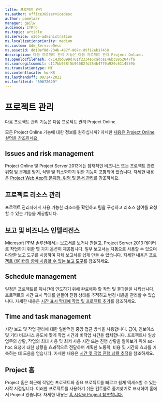 ```yaml
---
title: 프로젝트 관리
ms.author: office365servicedesc
author: pamelaar
manager: gailw
audience: ITPro
ms.topic: article
ms.service: o365-administration
ms.localizationpriority: medium
ms.custom: Adm_ServiceDesc
ms.assetid: dd18ef8d-234b-487f-807c-d9f12eb17458
description: 다음 프로젝트 관리 기능은 다음 프로젝트 관리 Project Online.
ms.openlocfilehash: d7143bd099d761f2334e6cadce146bc8852047fa
ms.sourcegitcommit: c117bb958f5b94682fd384b4770a920c6114559b
ms.translationtype: MT
ms.contentlocale: ko-KR
ms.lasthandoff: 09/24/2021
ms.locfileid: "59672629"
---
```

# <a name="project-management"></a>프로젝트 관리

다음 프로젝트 관리 기능은 다음 프로젝트 관리 Project Online.
  
모든 Project Online 기능에 대한 정보를 원하십니까? 자세한 [내용은 Project Online 설명을 참조하세요.](project-online-service-description.md)
  
## <a name="issues-and-risk-management"></a>Issues and risk management

Project Online 및 Project Server 2013에는 잠재적인 비즈니스 또는 프로젝트 관련 위험 및 문제를 방지, 식별 및 최소화하기 위한 기능이 포함되어 있습니다. 자세한 내용은 [Project Web App의 문제점, 위험 및 문서 관리](/previous-versions/office/project-server-2010/hh767484(v=office.14))를 참조하세요.
  
## <a name="manage-project-resources"></a>프로젝트 리소스 관리

프로젝트 관리자에게 사용 가능한 리소스를 확인하고 팀을 구성하고 리소스 참여를 요청할 수 있는 기능을 제공합니다.
  
## <a name="reporting-and-business-intelligence"></a>보고 및 비즈니스 인텔리전스

Microsoft PPM 솔루션에서는 보고서를 보거나 만들고, Project Server 2013 데이터로 작업하기 위한 몇 가지 옵션이 제공됩니다. 일부 보고서는 자동으로 사용할 수 있으며 다양한 보고 도구를 사용하여 자체 보고서를 쉽게 만들 수 있습니다. 자세한 내용은 [프로젝트 데이터와 함께 사용할 수 있는 보고 도구](/ProjectOnline/what-reporting-tools-can-i-use-with-project-data)를 참조하세요.
  
## <a name="schedule-management"></a>Schedule management

일정은 프로젝트를 제시간에 인도하기 위해 완료해야 할 작업 및 결과물을 나타냅니다. 프로젝트의 시간 표시 막대를 만들어 진행 상태를 추적하고 변경 내용을 관리할 수 있습니다. 자세한 내용은 [시간 표시 막대에 작업 및 프로젝트 추가](https://go.microsoft.com/fwlink/?LinkID=402655)를 참조하세요.
  
## <a name="time-and-task-management"></a>Time and task management

시간 보고 및 작업 관리에 대한 일반적인 중앙 접근 방식을 사용합니다. 급여, 인보이스 및 기타 비즈니스 용도에 맞게 작업 시간과 비작업 시간을 캡처합니다. 프로젝트나 일상 업무의 상황, 작업의 최대 사용 및 최저 사용 시간 또는 진행 상황을 알아보기 위해 ad-hoc 요청에 대한 상황을 효과적으로 전달하여 계획한 노동력, 비용 및 기간의 효과를 예측하는 데 도움을 얻습니다. 자세한 내용은 [시간 및 작업 진행 상황 추적](https://go.microsoft.com/fwlink/p/?LinkId=271321)을 참조하세요.

## <a name="project-home"></a>Project 홈

Project 홈은 최근에 작업한 프로젝트와 중요 프로젝트를 빠르고 쉽게 액세스할 수 있는 시작 지점입니다. 이러한 프로젝트를 사용하기 쉬운 컨트롤로 즐겨찾기로 표시하여 홈에서 Project 있습니다. 자세한 내용은 [홈 시작을 Project 참조합니다.](https://support.office.com/article/a3b38418-35e7-4df4-8e4a-ba6a4fa0562a)